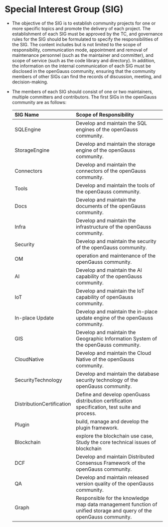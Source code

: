 # Special Interest Group (SIG)

* The objective of the SIG is to establish community projects for one or more specific topics and promote the delivery of each project. The establishment of each SIG must be approved by the TC, and governance rules for the SIG should be formulated to specify the responsibilities of the SIG. The content includes but is not limited to the scope of responsibility, communication mode, appointment and removal of maintenance personnel (such as the maintainer and committer), and scope of service (such as the code library and directory). In addition, the information on the internal communication of each SIG must be disclosed in the openGauss community, ensuring that the community members of other SIGs can find the records of discussion, meeting, and decision-making.
  
* The members of each SIG should consist of one or two maintainers, multiple committers and contributors. The first SIGs in the openGauss community are as follows:

    | SIG Name | Scope of Responsibility |
    | :------- | :--------------- |
    | SQLEngine | Develop and maintain the SQL engines of the openGauss community. |
    | StorageEngine | Develop and maintain the storage engine of the openGauss community. |
    | Connectors | Develop and maintain the connectors of the openGauss community. |
    | Tools | Develop and maintain the tools of the openGauss community. |
    | Docs | Develop and maintain the documents of the openGauss community. |
    | Infra | Develop and maintain the infrastructure of the openGauss community. |
    | Security | Develop and maintain the security of the openGauss community. |
    | OM | operation and maintenance of the openGauss community. |
    | AI | Develop and maintain the AI capability of the openGauss community. |
    | IoT | Develop and maintain the IoT capability of openGauss community. |
    | In-place Update | Develop and maintain the in-place update engine of the openGauss community. |
    | GIS | Develop and maintain the Geographic Information System of the openGauss community. |
    | CloudNative | Develop and maintain the Cloud Native of the openGauss community. |
    | SecurityTechnology | Develop and maintain the database security technology of the openGauss community. |
    | DistributionCertification | Define and develop openGuass distribution certification specification, test suite and process. |    
    | Plugin | build, manage and develop the plugin framework. |
    | Blockchain | explore the blockchain use case, Study the core technical issues of blockchain  |
    | DCF | Develop and maintain Distributed Consensus Framework of the openGauss community. |
    | QA | Develop and maintain released version quality of the openGauss community. |
    | Graph | Responsible for the knowledge map data management function of unified storage and query of the openGauss community. |